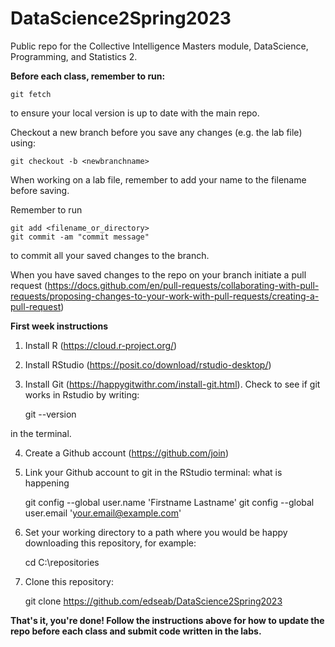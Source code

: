# DataScience2Spring2023
Public repo for the Collective Intelligence Masters module, DataScience, Programming, and Statistics 2.

**Before each class, remember to run:**

    git fetch
    
to ensure your local version is up to date with the main repo.

Checkout a new branch before you save any changes (e.g. the lab file) using:

    git checkout -b <newbranchname>

When working on a lab file, remember to add your name to the filename before saving.

Remember to run 

    git add <filename_or_directory>
    git commit -am "commit message"

to commit all your saved changes to the branch.

When you have saved changes to the repo on your branch initiate a pull request (https://docs.github.com/en/pull-requests/collaborating-with-pull-requests/proposing-changes-to-your-work-with-pull-requests/creating-a-pull-request)

**First week instructions** 

1. Install R (https://cloud.r-project.org/)
2. Install RStudio (https://posit.co/download/rstudio-desktop/)
3. Install Git (https://happygitwithr.com/install-git.html). Check to see if git works in Rstudio by writing:

    git --version
    
in the terminal.

4. Create a Github account (https://github.com/join)
5. Link your Github account to git in the RStudio terminal:
what is happening

    git config --global user.name 'Firstname Lastname'
    git config --global user.email 'your.email@example.com'

6. Set your working directory to a path where you would be happy downloading this repository, for example:

    cd C:\repositories
    
7. Clone this repository:

    git clone https://github.com/edseab/DataScience2Spring2023
    
**That's it, you're done! Follow the instructions above for how to update the repo before each class and submit code written in the labs.**
